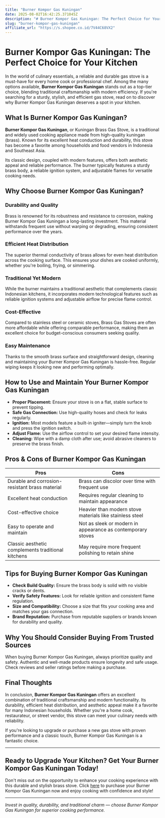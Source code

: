 ```yaml
---
title: "Burner Kompor Gas Kuningan"
date: 2025-08-02T16:42:25.371045Z
description: "# Burner Kompor Gas Kuningan: The Perfect Choice for Your Kitchen..."
slug: "burner-kompor-gas-kuningan"
affiliate_url: "https://s.shopee.co.id/7V44C68VX2"
---
```

# Burner Kompor Gas Kuningan: The Perfect Choice for Your Kitchen

In the world of culinary essentials, a reliable and durable gas stove is a must-have for every home cook or professional chef. Among the many options available, **Burner Kompor Gas Kuningan** stands out as a top-tier choice, blending traditional craftsmanship with modern efficiency. If you're searching for a sturdy, stylish, and efficient gas stove, read on to discover why Burner Kompor Gas Kuningan deserves a spot in your kitchen.

## What Is Burner Kompor Gas Kuningan?

**Burner Kompor Gas Kuningan**, or Kuningan Brass Gas Stove, is a traditional and widely used cooking appliance made from high-quality kuningan (brass). Known for its excellent heat conduction and durability, this stove has become a favorite among households and food vendors in Indonesia and Southeast Asia.

Its classic design, coupled with modern features, offers both aesthetic appeal and reliable performance. The burner typically features a sturdy brass body, a reliable ignition system, and adjustable flames for versatile cooking needs.

## Why Choose Burner Kompor Gas Kuningan?

### Durability and Quality

Brass is renowned for its robustness and resistance to corrosion, making Burner Kompor Gas Kuningan a long-lasting investment. This material withstands frequent use without warping or degrading, ensuring consistent performance over the years.

### Efficient Heat Distribution

The superior thermal conductivity of brass allows for even heat distribution across the cooking surface. This ensures your dishes are cooked uniformly, whether you're boiling, frying, or simmering.

### Traditional Yet Modern

While the burner maintains a traditional aesthetic that complements classic Indonesian kitchens, it incorporates modern technological features such as reliable ignition systems and adjustable airflow for precise flame control.

### Cost-Effective

Compared to stainless steel or ceramic stoves, Brass Gas Stoves are often more affordable while offering comparable performance, making them an excellent choice for budget-conscious consumers seeking quality.

### Easy Maintenance

Thanks to the smooth brass surface and straightforward design, cleaning and maintaining your Burner Kompor Gas Kuningan is hassle-free. Regular wiping keeps it looking new and performing optimally.

## How to Use and Maintain Your Burner Kompor Gas Kuningan

- **Proper Placement:** Ensure your stove is on a flat, stable surface to prevent tipping.
- **Safe Gas Connection:** Use high-quality hoses and check for leaks regularly.
- **Ignition:** Most models feature a built-in igniter—simply turn the knob and press the ignition switch.
- **Adjust Flame:** Use the airflow control to set your desired flame intensity.
- **Cleaning:** Wipe with a damp cloth after use; avoid abrasive cleaners to preserve the brass finish.

## Pros & Cons of Burner Kompor Gas Kuningan

| Pros                                              | Cons                                               |
|---------------------------------------------------|----------------------------------------------------|
| Durable and corrosion-resistant brass material  | Brass can discolor over time with frequent use  |
| Excellent heat conduction                       | Requires regular cleaning to maintain appearance |
| Cost-effective choice                          | Heavier than modern stove materials like stainless steel |
| Easy to operate and maintain                   | Not as sleek or modern in appearance as contemporary stoves |
| Classic aesthetic complements traditional kitchens | May require more frequent polishing to retain shine |

## Tips for Buying Burner Kompor Gas Kuningan

- **Check Build Quality:** Ensure the brass body is solid with no visible cracks or dents.
- **Verify Safety Features:** Look for reliable ignition and consistent flame regulation.
- **Size and Compatibility:** Choose a size that fits your cooking area and matches your gas connection.
- **Brand Reputation:** Purchase from reputable suppliers or brands known for durability and quality.

## Why You Should Consider Buying From Trusted Sources

When buying Burner Kompor Gas Kuningan, always prioritize quality and safety. Authentic and well-made products ensure longevity and safe usage. Check reviews and seller ratings before making a purchase.

## Final Thoughts

In conclusion, **Burner Kompor Gas Kuningan** offers an excellent combination of traditional craftsmanship and modern functionality. Its durability, efficient heat distribution, and aesthetic appeal make it a favorite for many Indonesian households. Whether you're a home cook, restaurateur, or street vendor, this stove can meet your culinary needs with reliability.

If you're looking to upgrade or purchase a new gas stove with proven performance and a classic touch, Burner Kompor Gas Kuningan is a fantastic choice.

---

## Ready to Upgrade Your Kitchen? Get Your Burner Kompor Gas Kuningan Today!

Don't miss out on the opportunity to enhance your cooking experience with this durable and stylish brass stove. Click [here](https://s.shopee.co.id/7V44C68VX2) to purchase your Burner Kompor Gas Kuningan now and enjoy cooking with confidence and style!

---

*Invest in quality, durability, and traditional charm — choose Burner Kompor Gas Kuningan for superior cooking performance.*